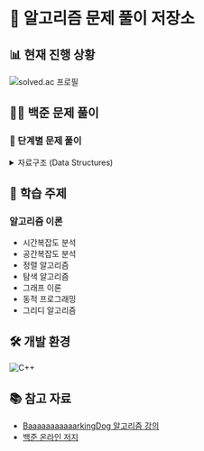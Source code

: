 # 🎯 알고리즘 문제 풀이 저장소

## 📊 현재 진행 상황
![solved.ac 프로필](http://mazassumnida.wtf/api/v2/generate_badge?boj=anximusic7)

## 🏃‍♂️ 백준 문제 풀이
### 📁 단계별 문제 풀이
<details>
<summary>자료구조 (Data Structures)</summary>

#### 배열 (Array)
- ✅ [알파벳 개수 세기 (BOJ 10808)](baekjoon/10808.cpp)
- ✅ [배열 테스트](baekjoon/array_test.cpp)

#### 연결 리스트 (Linked List)
- ✅ [에디터 (BOJ 1406)](baekjoon/1406.cpp)
- ✅ [요세푸스 문제 (BOJ 1158)](baekjoon/1158.cpp)

#### 스택 (Stack)
- ✅ [스택 (BOJ 10828)](baekjoon/10828.cpp)
- ✅ [제로 (BOJ 10773)](baekjoon/10773.cpp)
- ✅ [오큰수 (BOJ 17298)](baekjoon/17298.cpp)
</details>

## 🎯 학습 주제
### 알고리즘 이론
- 시간복잡도 분석
- 공간복잡도 분석
- 정렬 알고리즘
- 탐색 알고리즘
- 그래프 이론
- 동적 프로그래밍
- 그리디 알고리즘

## 🛠 개발 환경
![C++](https://img.shields.io/badge/C++-00599C?style=flat-square&logo=c%2B%2B&logoColor=white)

## 📚 참고 자료
- [BaaaaaaaaaaarkingDog 알고리즘 강의](https://blog.encrypted.gg/category/강좌/실전%20알고리즘)
- [백준 온라인 저지](https://www.acmicpc.net/)